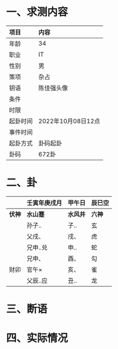 # 一、求测内容
|项目|内容|
|:-|:-|
|年龄|34|
|职业|IT|
|性别|男|
|策项|杂占|
|钥语|陈佳强头像|
|条件||
|时限||
|起卦时间|2022年10月08日12点|
|事件时间||
|起卦方式|卦码起卦|
|卦码|672卦|

# 二、卦
||壬寅年庚戌月|甲午日|辰巳空|
|:-|:-|:-|:-|
|**伏神**|**水山蹇**|**水风井**|**六神**|
||孙子..|子..|玄|
||父戌、|戌、|虎|
||兄申..兑|申..|蛇|
||兄申、|酉、|勾|
|财卯|官午×|亥、|雀|
||父辰..应|丑..|龙|


# 三、断语

# 四、实际情况